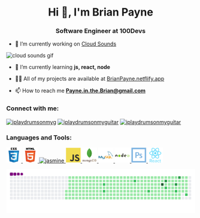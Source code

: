 <h1 align="center">Hi 👋, I'm Brian Payne</h1>
<h3 align="center">Software Engineer at 100Devs</h3>

- 🔭 I’m currently working on [Cloud Sounds](https://cloud-sounds.herokuapp.com/)


![cloud sounds gif](https://media2.giphy.com/media/v1.Y2lkPTc5MGI3NjExM2loOGg1aDZlN3o3OW50dG14b2Jwd3hmOXpnZ3YwNGVrOXgxcmVlZyZlcD12MV9pbnRlcm5hbF9naWZfYnlfaWQmY3Q9Zw/hMEuaQmgFXm4SON3wV/giphy.gif)
- 🌱 I’m currently learning **js, react, node**

- 👨‍💻 All of my projects are available at [BrianPayne.netflify.app](BrianPayne.netflify.app)

- 📫 How to reach me **Payne.in.the.Brian@gmail.com**

<h3 align="left">Connect with me:</h3>
<p align="left">
<a href="https://twitter.com/iplaydrumsonmyg" target="blank"><img align="center" src="https://raw.githubusercontent.com/rahuldkjain/github-profile-readme-generator/master/src/images/icons/Social/twitter.svg" alt="iplaydrumsonmyg" height="30" width="40" /></a>
<a href="https://linkedin.com/in/iplaydrumsonmyguitar" target="blank"><img align="center" src="https://raw.githubusercontent.com/rahuldkjain/github-profile-readme-generator/master/src/images/icons/Social/linked-in-alt.svg" alt="iplaydrumsonmyguitar" height="30" width="40" /></a>
<a href="https://instagram.com/iplaydrumsonmyguitar" target="blank"><img align="center" src="https://raw.githubusercontent.com/rahuldkjain/github-profile-readme-generator/master/src/images/icons/Social/instagram.svg" alt="iplaydrumsonmyguitar" height="30" width="40" /></a>
</p>

<h3 align="left">Languages and Tools:</h3>
<p align="left"> <a href="https://www.w3schools.com/css/" target="_blank" rel="noreferrer"> <img src="https://raw.githubusercontent.com/devicons/devicon/master/icons/css3/css3-original-wordmark.svg" alt="css3" width="40" height="40"/> </a> <a href="https://www.w3.org/html/" target="_blank" rel="noreferrer"> <img src="https://raw.githubusercontent.com/devicons/devicon/master/icons/html5/html5-original-wordmark.svg" alt="html5" width="40" height="40"/> </a> <a href="https://jasmine.github.io/" target="_blank" rel="noreferrer"> <img src="https://www.vectorlogo.zone/logos/jasmine/jasmine-icon.svg" alt="jasmine" width="40" height="40"/> </a> <a href="https://developer.mozilla.org/en-US/docs/Web/JavaScript" target="_blank" rel="noreferrer"> <img src="https://raw.githubusercontent.com/devicons/devicon/master/icons/javascript/javascript-original.svg" alt="javascript" width="40" height="40"/> </a> <a href="https://www.mongodb.com/" target="_blank" rel="noreferrer"> <img src="https://raw.githubusercontent.com/devicons/devicon/master/icons/mongodb/mongodb-original-wordmark.svg" alt="mongodb" width="40" height="40"/> </a> <a href="https://www.mysql.com/" target="_blank" rel="noreferrer"> <img src="https://raw.githubusercontent.com/devicons/devicon/master/icons/mysql/mysql-original-wordmark.svg" alt="mysql" width="40" height="40"/> </a> <a href="https://nodejs.org" target="_blank" rel="noreferrer"> <img src="https://raw.githubusercontent.com/devicons/devicon/master/icons/nodejs/nodejs-original-wordmark.svg" alt="nodejs" width="40" height="40"/> </a> <a href="https://www.photoshop.com/en" target="_blank" rel="noreferrer"> <img src="https://raw.githubusercontent.com/devicons/devicon/master/icons/photoshop/photoshop-line.svg" alt="photoshop" width="40" height="40"/> </a> <a href="https://reactjs.org/" target="_blank" rel="noreferrer"> <img src="https://raw.githubusercontent.com/devicons/devicon/master/icons/react/react-original-wordmark.svg" alt="react" width="40" height="40"/> </a> </p>




![snake gif](https://github.com/iPlayDrumsOnMyGuitar/iPlayDrumsOnMyGuitar/blob/output/github-contribution-grid-snake.gif)
<!--
**iPlayDrumsOnMyGuitar/iPlayDrumsOnMyGuitar** is a ✨ _special_ ✨ repository because its `README.md` (this file) appears on your GitHub profile.

Here are some ideas to get you started:

- 🔭 I’m currently working on ...
- 🌱 I’m currently learning ...
- 👯 I’m looking to collaborate on ...
- 🤔 I’m looking for help with ...
- 💬 Ask me about ...
- 📫 How to reach me: ...
- 😄 Pronouns: ...
- ⚡ Fun fact: ...
-->
